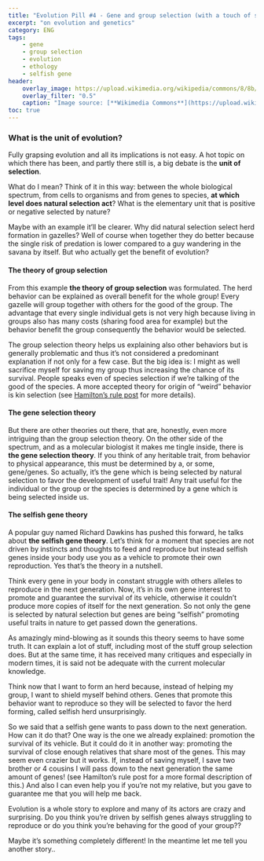 ```yaml
---
title: "Evolution Pill #4 - Gene and group selection (with a touch of selfish gene)"
excerpt: "on evolution and genetics"
category: ENG
tags:
    - gene
    - group selection
    - evolution
    - ethology
    - selfish gene
header:
    overlay_image: https://upload.wikimedia.org/wikipedia/commons/8/8b/%C3%81cido_desoxirribonucleico_%28DNA%29.png
    overlay_filter: "0.5"
    caption: "Image source: [**Wikimedia Commons**](https://upload.wikimedia.org/wikipedia/commons/8/8b/%C3%81cido_desoxirribonucleico_%28DNA%29.png)"
toc: true
---
```

### What is the unit of evolution?
Fully grapsing evolution and all its implications is not easy. A hot topic on which there has been, and partly there still is, a big debate is the **unit of selection**.

What do I mean? Think of it in this way: between the whole biological spectrum, from cells to organisms and from genes to species, **at which level does natural selection act**? What is the elementary unit that is positive or negative selected by nature?

Maybe with an example it’ll be clearer. Why did natural selection select herd formation in gazelles? Well of course when together they do better because the single risk of predation is lower compared to a guy wandering in the savana by itself. But who actually get the benefit of evolution?

#### The theory of group selection
From this example **the theory of group selection** was formulated. The herd behavior can be explained as overall benefit for the whole group! Every gazelle will group together with others for the good of the group. The advantage that every single individual gets is not very high because living in groups also has many costs (sharing food area for example) but the behavior benefit the group consequently the behavior would be selected.

The group selection theory helps us explaining also other behaviors but is generally problematic and thus it’s not considered a predominant explanation if not only for a few case. But the big idea is: I might as well sacrifice myself for saving my group thus increasing the chance of its survival. People speaks even of species selection if we’re talking of the good of the species. A more accepted theory for origin of “weird” behavior is kin selection (see [Hamilton’s rule post](https://marcodallavecchia.github.io/biologistsadventure/evolution-pills/ep001-hamilton-rule-inclusive-fitness/) for more details).

#### The gene selection theory
But there are other theories out there, that are, honestly, even more intriguing than the group selection theory. On the other side of the spectrum, and as a molecular biologist it makes me tingle inside, there is **the gene selection theory**. If you think of any heritable trait, from behavior to physical appearance, this must be determined by a, or some, gene/genes. So actually, it’s the gene which is being selected by natural selection to favor the development of useful trait! Any trait useful for the individual or the group or the species is determined by a gene which is being selected inside us.

#### The selfish gene theory
A popular guy named Richard Dawkins has pushed this forward, he talks about **the selfish gene theory**. Let’s think for a moment that species are not driven by instincts and thoughts to feed and reproduce but instead selfish genes inside your body use you as a vehicle to promote their own reproduction. Yes that’s the theory in a nutshell.

Think every gene in your body in constant struggle with others alleles to reproduce in the next generation. Now, it’s in its own gene interest to promote and guarantee the survival of its vehicle, otherwise it couldn’t produce more copies of itself for the next generation. So not only the gene is selected by natural selection but genes are being “selfish” promoting useful traits in nature to get passed down the generations.

As amazingly mind-blowing as it sounds this theory seems to have some truth. It can explain a lot of stuff, including most of the stuff group selection does. But at the same time, it has received many critiques and especially in modern times, it is said not be adequate with the current molecular knowledge.

Think now that I want to form an herd because, instead of helping my group, I want to shield myself behind others. Genes that promote this behavior want to reproduce so they will be selected to favor the herd forming, called selfish herd unsurprisingly.

So we said that a selfish gene wants to pass down to the next generation. How can it do that? One way is the one we already explained: promotion the survival of its vehicle. But it could do it in another way: promoting the survival of close enough relatives that share most of the genes. This may seem even crazier but it works. If, instead of saving myself, I save two brother or 4 cousins I will pass down to the next generation the same amount of genes! (see Hamilton’s rule post for a more formal description of this.) And also I can even help you if you’re not my relative, but you gave to guarantee me that you will help me back.

Evolution is a whole story to explore and many of its actors are crazy and surprising. Do you think you’re driven by selfish genes always struggling to reproduce or do you think you’re behaving for the good of your group??

Maybe it’s something completely different! In the meantime let me tell you another story..